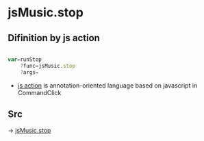# jsMusic.stop

## Difinition by js action

```js.js

var=runStop
	?func=jsMusic.stop
	?args=

```

- [js action]() is annotation-oriented language based on javascript in CommandClick

## Src

-> [jsMusic.stop](https://github.com/puutaro/CommandClick/blob/master/app/src/main/java/com/puutaro/commandclick/fragment_lib/terminal_fragment/js_interface/JsMusic.kt#L36)


